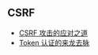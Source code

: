 ## CSRF

- [CSRF 攻击的应对之道](https://www.ibm.com/developerworks/cn/web/1102_niugang_csrf/)
- [Token 认证的来龙去脉](https://segmentfault.com/a/1190000013010835)
